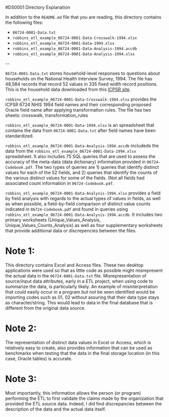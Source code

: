 #DS0001 Directory Explanation

In addition to the `README.md` file that you are reading, this directory contains the following files:

- `06724-0001-Data.txt`
- `robbins_etl_example_06724-0001-Data-Crosswalk-1994.xlsx`
- `robbins_etl_example_06724-0001-Data-1994.xlsx`
- `robbins_etl_example_06724-0001-Data-Analysis-1994.accdb`
- `robbins_etl_example_06724-0001-Data-Analysis-1994.xlsx`

--

 `06724-0001-Data.txt` stores household-level responses to questions about households on the National Health Interview Survey, 1994. The file has 48,584 records that record 52 values in 335 fixed width record positions. This is the household data downloaded from this [ICPSR site](http://bit.ly/1PNSDlW). 

`robbins_etl_example_06724-0001-Data-Crosswalk-1994.xlsx` provides the ICPSR 6724 NHIS 1994 field names and their corresponding proposed Oracle field name after applying transformation rules. The file has two sheets: crosswalk, transformation_rules

`robbins_etl_example_06724-0001-Data-1994.xlsx` is an spreadsheet that contains the data from `06724-0001-Data.txt` after field names have been standardized.

`robbins_etl_example_06724-0001-Data-Analysis-1994.accdb` includeds the data from the `robbins_etl_example_06724-0001-Data-1994.xlsx` spreadsheet. It also includes 75 SQL queries that are used to assess the accuracy of the meta-data (data dictionary) information provided in `06724-Codebook.pdf`. The two types of queries are 1) queries that identify distinct values for each of the 52 fields, and 2) queries that identify the counts of the various distinct values for some of the fields. (Not all fields had associated count information in `06724-Codebook.pdf`.

`robbins_etl_example_06724-0001-Data-Analysis-1994.xlsx` provides a field by field analysis with regards to the actual types of values in fields, as well as when possible, a field-by-field comparison of distinct value counts indicated in `06724-Codebook.pdf` and found in queries using `robbins_etl_example_06724-0001-Data-Analysis-1994.accdb`. It includes two primary worksheets (Unique_Values_Analysis, Unique_Values_Counts_Analysis) as well as four supplementary worksheets that provide additional data or discrepencies between the files. 

Note 1: 
==

This directory contains Excel and Access files. These two desktop applications were used so that as little code as possible might misrepresent the actual data in the `06724-0001-Data.txt` file. Misrepresentation of source/input data attributes, early in a ETL project, when using code to summarize the data, is particularly likely. An example of misinterpretation that could easily occur in a program but not be seen identified would be importing codes such as 01, 02 without assuring that their data type stays as character/string. This would lead to data in the final database that is different from the original data source. 

Note 2:
===

The representation of distinct data values in Excel or Access, which is relatively easy to create, also provides information that can be used as benchmarks when testing that the data in the final storage location (in this case, Oracle tables) is accurate.

Note 3:
===

Most importantly, this information allows the person (or program) performing the ETL to first validate the claims made by the organization that provided the ETL source data. Indeed, I did find discrepancies between the description of the data and the actual data itself.
